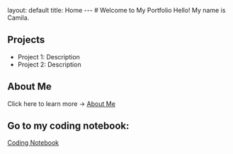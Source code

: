 layout: default
title: Home
--- # Welcome to My Portfolio Hello! My name is Camila.

## Projects
- Project 1: Description
- Project 2: Description

## About Me
Click here to learn more → [About Me](about.md)

## Go to my coding notebook:
[Coding Notebook](notebook.md)
